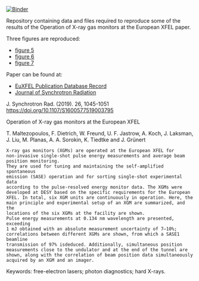 [![Binder](https://mybinder.org/badge_logo.svg)](https://mybinder.org/v2/gh/European-XFEL-examples/jsr-operation-xgm-euxfel-paper/dev?filepath=notebooks%2Freadme.ipynb)

Repository containing data and files required to reproduce some of the
results of the Operation of X-ray gas monitors at the European XFEL paper.

Three figures are reproduced:

 - [figure 5](./notebooks/figure_5.ipynb)
 - [figure 6](./notebooks/figure_6.ipynb)
 - [figure 7](./notebooks/figure_8.ipynb)

Paper can be found at:

 - [EuXFEL Publication Database Record](https://xfel.tind.io/record/1978?ln=en)
 - [Journal of Synchrotron Radiation](http://scripts.iucr.org/cgi-bin/paper?S1600577519003795)

J. Synchrotron Rad. (2019). 26, 1045-1051
https://doi.org/10.1107/S1600577519003795

Operation of X-ray gas monitors at the European XFEL

T. Maltezopoulos, F. Dietrich, W. Freund, U. F. Jastrow, A. Koch,
J. Laksman, J. Liu, M. Planas, A. A. Sorokin, K. Tiedtke and J. Grünert

    X-ray gas monitors (XGMs) are operated at the European XFEL for
    non-invasive single-shot pulse energy measurements and average beam
    position monitoring.
    They are used for tuning and maintaining the self-amplified spontaneous
    emission (SASE) operation and for sorting single-shot experimental data
    according to the pulse-resolved energy monitor data. The XGMs were
    developed at DESY based on the specific requirements for the European
    XFEL. In total, six XGM units are continuously in operation. Here, the
    main principle and experimental setup of an XGM are summarized, and the
    locations of the six XGMs at the facility are shown.
    Pulse energy measurements at 0.134 nm wavelength are presented, exceeding
    1 mJ obtained with an absolute measurement uncertainty of 7–10%;
    correlations between different XGMs are shown, from which a SASE1 beamline
    transmission of 97% isdeduced. Additionally, simultaneous position
    measurements close to the undulator and at the end of the tunnel are
    shown, along with the correlation of beam position data simultaneously
    acquired by an XGM and an imager.

Keywords: free-electron lasers; photon diagnostics; hard X-rays.
